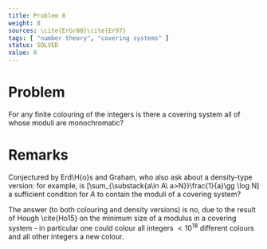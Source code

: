 ```yaml
---
title: Problem 8
weight: 8
sources: \cite{ErGr80}\cite{Er97}
tags: [ "number theory", "covering systems" ]
status: SOLVED
value: 0
---
```


# Problem

For any finite colouring of the integers is there a covering system all of whose moduli are monochromatic?

# Remarks

Conjectured by Erd\H{o}s and Graham, who also ask about a density-type version: for example, is
\[\sum_{\substack{a\in A\\ a>N}}\frac{1}{a}\gg \log N\]
a sufficient condition for $A$ to contain the moduli of a covering system?

The answer (to both colouring and density versions) is no, due to the result of Hough \cite{Ho15} on the minimum size of
a modulus in a covering system - in particular one could colour all integers $<10^{18}$ different colours and all other
integers a new colour.
